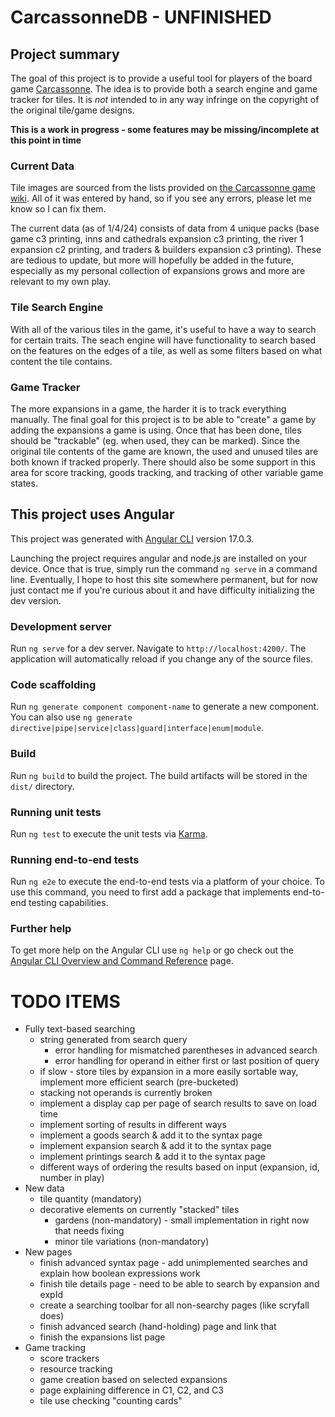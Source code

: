 # CarcassonneDB - UNFINISHED

## Project summary
The goal of this project is to provide a useful tool for players of the board game [Carcassonne](https://wikicarpedia.com/car/Main_Page). The idea is to provide both a search engine and game tracker for tiles. It is *not* intended to in any way infringe on the copyright of the original tile/game designs. 

**This is a work in progress  - some features may be missing/incomplete at this point in time**

### Current Data
Tile images are sourced from the lists provided on [the Carcassonne game wiki](https://wikicarpedia.com/car/Main_Page). All of it was entered by hand, so if you see any errors, please let me know so I can fix them. 

The current data (as of 1/4/24) consists of data from 4 unique packs (base game c3 printing, inns and cathedrals expansion c3 printing, the river 1 expansion c2 printing, and traders & builders expansion c3 printing). These are tedious to update, but more will hopefully be added in the future, especially as my personal collection of expansions grows and more are relevant to my own play.

### Tile Search Engine
With all of the various tiles in the game, it's useful to have a way to search for certain traits. The seach engine will have functionality to search based on the features on the edges of a tile, as well as some filters based on what content the tile contains.

### Game Tracker
The more expansions in a game, the harder it is to track everything manually. The final goal for this project is to be able to "create" a game by adding the expansions a game is using. Once that has been done, tiles should be "trackable" (eg. when used, they can be marked). Since the original tile contents of the game are known, the used and unused tiles are both known if tracked properly. There should also be some support in this area for score tracking, goods tracking, and tracking of other variable game states.

## This project uses Angular

This project was generated with [Angular CLI](https://github.com/angular/angular-cli) version 17.0.3.

Launching the project requires angular and node.js are installed on your device. Once that is true, simply run the command `ng serve` in a command line. Eventually, I hope to host this site somewhere permanent, but for now just contact me if you're curious about it and have difficulty initializing the dev version.

### Development server

Run `ng serve` for a dev server. Navigate to `http://localhost:4200/`. The application will automatically reload if you change any of the source files.

### Code scaffolding

Run `ng generate component component-name` to generate a new component. You can also use `ng generate directive|pipe|service|class|guard|interface|enum|module`.

### Build

Run `ng build` to build the project. The build artifacts will be stored in the `dist/` directory.

### Running unit tests

Run `ng test` to execute the unit tests via [Karma](https://karma-runner.github.io).

### Running end-to-end tests

Run `ng e2e` to execute the end-to-end tests via a platform of your choice. To use this command, you need to first add a package that implements end-to-end testing capabilities.

### Further help

To get more help on the Angular CLI use `ng help` or go check out the [Angular CLI Overview and Command Reference](https://angular.io/cli) page.


# TODO ITEMS
* Fully text-based searching
    * string generated from search query
        * error handling for mismatched parentheses in advanced search
        * error handling for operand in either first or last position of query
    * if slow - store tiles by expansion in a more easily sortable way, implement more efficient search (pre-bucketed)
    * stacking not operands is currently broken
    * implement a display cap per page of search results to save on load time
    * implement sorting of results in different ways
    * implement a goods search & add it to the syntax page
    * implement expansion search & add it to the syntax page
    * implement printings search & add it to the syntax page
    * different ways of ordering the results based on input (expansion, id, number in play)
* New data
    * tile quantity (mandatory)
    * decorative elements on currently "stacked" tiles
        * gardens (non-mandatory) - small implementation in right now that needs fixing
        * minor tile variations (non-mandatory)
* New pages
    * finish advanced syntax page - add unimplemented searches and explain how boolean expressions work
    * finish tile details page - need to be able to search by expansion and expId
    * create a searching toolbar for all non-searchy pages (like scryfall does)
    * finish advanced search (hand-holding) page and link that
    * finish the expansions list page
* Game tracking
    * score trackers
    * resource tracking
    * game creation based on selected expansions
    * page explaining difference in C1, C2, and C3
    * tile use checking "counting cards"
